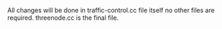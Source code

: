 All changes will be done in traffic-control.cc file itself no other files are required.
threenode.cc is the final file.
